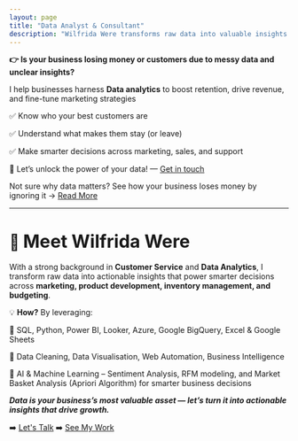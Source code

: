 ```yaml
---
layout: page
title: "Data Analyst & Consultant" 
description: "Wilfrida Were transforms raw data into valuable insights for businesses. Learn more about data, customer data, analytics, and AI automation."
---
```


**👉 Is your business losing money or customers due to messy data and unclear insights?**

I help businesses harness **Data analytics** to boost retention, drive revenue, and fine-tune marketing strategies

✅ Know who your best customers are

✅ Understand what makes them stay (or leave)

✅ Make smarter decisions across marketing, sales, and support

🚀 Let’s unlock the power of your data! — [Get in touch](https://www.wilfridawere.com/contact/)

Not sure why data matters? See how your business loses money by ignoring it → [Read More](https://www.wilfridawere.com/the-silent-killer-of-businesses-unused-data/)

---

# 👋 <span style="font-size: 2rem; font-weight: bold;">Meet Wilfrida Were</span>

With a strong background in <span style="font-weight: bold;">Customer Service</span> and <span style="font-weight: bold;">Data Analytics</span>, I transform raw data into actionable insights that power smarter decisions across **marketing, product development, inventory management, and budgeting**.

💡 <span style="font-weight: bold;">How?</span> By leveraging:

🔹 SQL, Python, Power BI, Looker, Azure, Google BigQuery, Excel & Google Sheets

🔹 Data Cleaning, Data Visualisation, Web Automation, Business Intelligence

🔹 AI & Machine Learning – Sentiment Analysis, RFM modeling, and Market Basket Analysis (Apriori Algorithm) for smarter business decisions

***Data is your business’s most valuable asset — let’s turn it into actionable insights that drive growth.***

➡️ [Let's Talk](https://www.wilfridawere.com/contact/)
➡️ [See My Work](https://www.wilfridawere.com/portfolio/)
